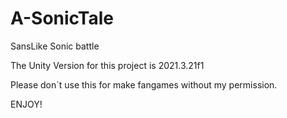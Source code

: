 # A-SonicTale
SansLike Sonic battle

The Unity Version for this project is 2021.3.21f1

Please don´t use this for make fangames without my permission.

ENJOY!

